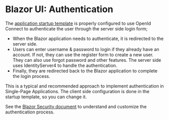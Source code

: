 # Blazor UI: Authentication

The [application startup template](../../Startup-Templates/Application.md) is properly configured to use OpenId Connect to authenticate the user through the server side login form;

* When the Blazor application needs to authenticate, it is redirected to the server side.
* Users can enter username & password to login if they already have an account. If not, they can use the register form to create a new user. They can also use forgot password and other features. The server side uses IdentityServer4 to handle the authentication.
* Finally, they are redirected back to the Blazor application to complete the login process.

This is a typical and recommended approach to implement authentication in Single-Page Applications. The client side configuration is done in the startup template, so you can change it.

See the [Blazor Security document](https://docs.microsoft.com/en-us/aspnet/core/blazor/security) to understand and customize the authentication process.